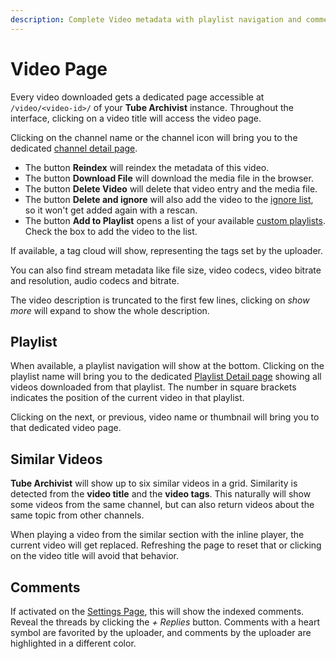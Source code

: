 ```yaml
---
description: Complete Video metadata with playlist navigation and comments.
---
```


# Video Page
Every video downloaded gets a dedicated page accessible at `/video/<video-id>/` of your **Tube Archivist** instance. Throughout the interface, clicking on a video title will access the video page.

Clicking on the channel name or the channel icon will bring you to the dedicated [channel detail page](channels.md#channel-detail).

- The button **Reindex** will reindex the metadata of this video.
- The button **Download File** will download the media file in the browser.
- The button **Delete Video** will delete that video entry and the media file.
- The button **Delete and ignore** will also add the video to the [ignore list](downloads.md/#the-download-queue), so it won't get added again with a rescan.
- The button **Add to Playlist** opens a list of your available [custom playlists](playlists.md/#playlist-overview). Check the box to add the video to the list.

If available, a tag cloud will show, representing the tags set by the uploader.

You can also find stream metadata like file size, video codecs, video bitrate and resolution, audio codecs and bitrate. 

The video description is truncated to the first few lines, clicking on *show more* will expand to show the whole description.

## Playlist
When available, a playlist navigation will show at the bottom. Clicking on the playlist name will bring you to the dedicated [Playlist Detail page](playlists.md#playlist-detail) showing all videos downloaded from that playlist. The number in square brackets indicates the position of the current video in that playlist.

Clicking on the next, or previous, video name or thumbnail will bring you to that dedicated video page.

## Similar Videos
**Tube Archivist** will show up to six similar videos in a grid. Similarity is detected from the **video title** and the **video tags**. This naturally will show some videos from the same channel, but can also return videos about the same topic from other channels.

When playing a video from the similar section with the inline player, the current video will get replaced. Refreshing the page to reset that or clicking on the video title will avoid that behavior. 

## Comments
If activated on the [Settings Page](settings/application.md#comments), this will show the indexed comments. Reveal the threads by clicking the *+ Replies* button. Comments with a heart symbol are favorited by the uploader, and comments by the uploader are highlighted in a different color.
